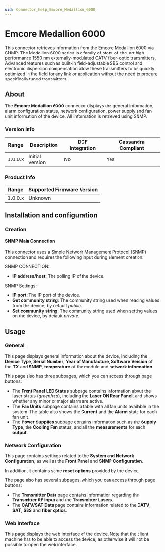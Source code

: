 ```yaml
---
uid: Connector_help_Emcore_Medallion_6000
---
```


# Emcore Medallion 6000

This connector retrieves information from the Emcore Medallion 6000 via SNMP. The Medallion 6000 series is a family of state-of-the-art high-performance 1550 nm externally-modulated CATV fiber-optic transmitters. Advanced features such as built-in field-adjustable SBS control and electronic dispersion compensation allow these transmitters to be quickly optimized in the field for any link or application without the need to procure specifically tuned transmitters.

## About

The **Emcore Medallion 6000** connector displays the general information, alarm configuration status, network configuration, power supply and fan unit information of the device. All information is retrieved using SNMP.

### Version Info

| Range | Description | DCF Integration | Cassandra Compliant |
|------------------|-----------------|---------------------|-------------------------|
| 1.0.0.x          | Initial version | No                  | Yes                     |

### Product Info

| Range | Supported Firmware Version |
|------------------|-----------------------------|
| 1.0.0.x          | Unknown                     |

## Installation and configuration

### Creation

#### SNMP Main Connection

This connector uses a Simple Network Management Protocol (SNMP) connection and requires the following input during element creation:

SNMP CONNECTION:

- **IP address/host**: The polling IP of the device.

SNMP Settings:

- **IP port**: The IP port of the device.
- **Get community string**: The community string used when reading values from the device, by default *public*.
- **Set community string**: The community string used when setting values on the device, by default *private.*

## Usage

### General

This page displays general information about the device, including the **Device Type**, **Serial Number**, **Year of Manufacture**, **Software Version** of the **TX** and **SNMP**, **temperature** of the module and **network information**.

This page also has three subpages, which you can access through page buttons:

- The **Front Panel LED Status** subpage contains information about the laser status (*green*/*red*), including the **Laser ON Rear Panel**, and shows whether any minor or major alarm are active.
- The **Fan Units** subpage contains a table with all fan units available in the system. The table also shows the **Current** and the **Alarm** state for each fan unit.
- The **Power Supplies** subpage contains information such as the **Supply Type**, the **Cooling Fan** status, and all the **measurements** for each **output**.

### Network Configuration

This page contains settings related to the **System and Network Configuration**, as well as the **Front Panel** and **SNMP** **Configuration**.

In addition, it contains some **reset options** provided by the device.

The page also has several subpages, which you can access through page buttons:

- The **Transmitter Data** page contains information regarding the **Transmitter RF Input** and the **Transmitter Lasers**.
- The **CATV/SAT Data** page contains information related to the **CATV**, **SAT**, **SBS** and **fiber optics**.

### Web Interface

This page displays the web interface of the device. Note that the client machine has to be able to access the device, as otherwise it will not be possible to open the web interface.
